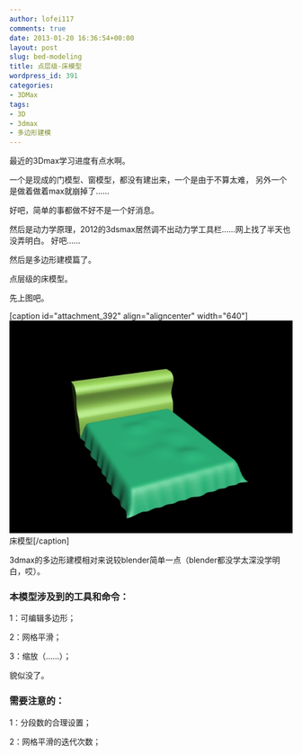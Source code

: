 ```yaml
---
author: lofei117
comments: true
date: 2013-01-20 16:36:54+00:00
layout: post
slug: bed-modeling
title: 点层级-床模型
wordpress_id: 391
categories:
- 3DMax
tags:
- 3D
- 3dmax
- 多边形建模
---
```


最近的3Dmax学习进度有点水啊。

一个是现成的门模型、窗模型，都没有建出来，一个是由于不算太难， 另外一个是做着做着max就崩掉了……

好吧，简单的事都做不好不是一个好消息。

然后是动力学原理，2012的3dsmax居然调不出动力学工具栏……网上找了半天也没弄明白。 好吧……

然后是多边形建模篇了。

点层级的床模型。

先上图吧。

[caption id="attachment_392" align="aligncenter" width="640"][![床模型](/assets/images/2013/01/bed.jpg)](/assets/images/2013/01/bed.jpg) 床模型[/caption]

3dmax的多边形建模相对来说较blender简单一点（blender都没学太深没学明白，哎）。


### 本模型涉及到的工具和命令：


1：可编辑多边形；

2：网格平滑；

3：缩放（……）；

貌似没了。


### 需要注意的：


1：分段数的合理设置；

2：网格平滑的迭代次数；


